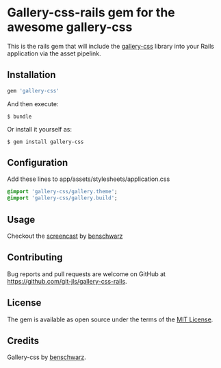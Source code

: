 # Gallery-css-rails gem for the awesome gallery-css

This is the rails gem that will include the
[gallery-css](https://github.com/benschwarz/gallery-css) library into your
Rails application via the asset pipelink.

## Installation

```ruby
gem 'gallery-css'
```

And then execute:

    $ bundle

Or install it yourself as:

    $ gem install gallery-css

## Configuration

Add these lines to app/assets/stylesheets/application.css

``` sass
@import 'gallery-css/gallery.theme';
@import 'gallery-css/gallery.build';
```

## Usage

Checkout the [screencast](http://benschwarz.github.io/gallery-css) by [benschwarz](https://github.com/benschwarz)

## Contributing

Bug reports and pull requests are welcome on GitHub at https://github.com/git-jls/gallery-css-rails.


## License

The gem is available as open source under the terms of the [MIT License](http://opensource.org/licenses/MIT).

## Credits
Gallery-css by [benschwarz](https://github.com/benschwarz).
